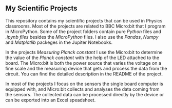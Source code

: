## My Scientific Projects
This repository contains my scientific projects that can be used in Physics classrooms. Most of the projects are related to BBC Micro:bit that I program in MicroPython. Some of the project folders contain pure *Python* files and *.ipynb files* besides the *MicroPython* files. I also use the *Pandas*, *Numpy* and *Matplotlib* packeges in the Jupiter Notebooks. 

In the projects *Measuring Planck constant* I use the Micro:bit to determine the value of the *Planck constant* with the help of the LED attached to the board. The Micro:bit is both the power source that varies the voltage on a fine scale and the measuring device that gets and process the data from the circuit. You can find the detailed description in the README of the project.  

In most of the projects I focus on the sensors the single board computer is equipped with, and Micro:bit collects and analyses the data coming from the sensors.
The collected data can be processed directly by the device or can be exported into an Excel speadsheet.
